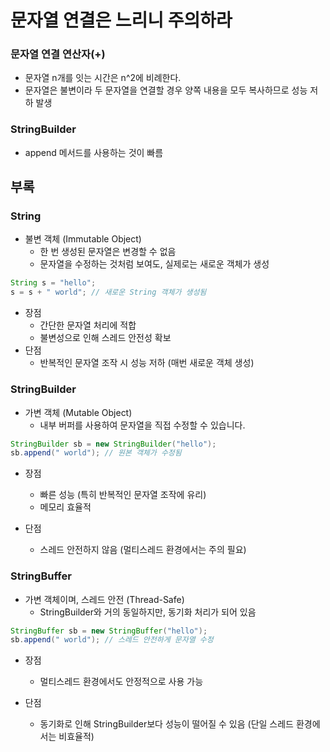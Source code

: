 # 문자열 연결은 느리니 주의하라

### 문자열 연결 연산자(+)
- 문자열 n개를 잇는 시간은 n^2에 비례한다.
- 문자열은 불변이라 두 문자열을 연결할 경우 양쪽 내용을 모두 복사하므로 성능 저하 발생

### StringBuilder
- append 메서드를 사용하는 것이 빠름

## 부록

### String
- 불변 객체 (Immutable Object)
  - 한 번 생성된 문자열은 변경할 수 없음
  - 문자열을 수정하는 것처럼 보여도, 실제로는 새로운 객체가 생성

```java
String s = "hello";
s = s + " world"; // 새로운 String 객체가 생성됨
```

- 장점
  - 간단한 문자열 처리에 적합
  - 불변성으로 인해 스레드 안전성 확보
- 단점
  - 반복적인 문자열 조작 시 성능 저하 (매번 새로운 객체 생성)

### StringBuilder
- 가변 객체 (Mutable Object)
  - 내부 버퍼를 사용하여 문자열을 직접 수정할 수 있습니다.

```java
StringBuilder sb = new StringBuilder("hello");
sb.append(" world"); // 원본 객체가 수정됨
```

- 장점
  - 빠른 성능 (특히 반복적인 문자열 조작에 유리)
  - 메모리 효율적

- 단점
  - 스레드 안전하지 않음 (멀티스레드 환경에서는 주의 필요)

### StringBuffer
- 가변 객체이며, 스레드 안전 (Thread-Safe)
  - StringBuilder와 거의 동일하지만, 동기화 처리가 되어 있음

```java
StringBuffer sb = new StringBuffer("hello");
sb.append(" world"); // 스레드 안전하게 문자열 수정
```

- 장점
  - 멀티스레드 환경에서도 안정적으로 사용 가능

- 단점
  - 동기화로 인해 StringBuilder보다 성능이 떨어질 수 있음 (단일 스레드 환경에서는 비효율적)


